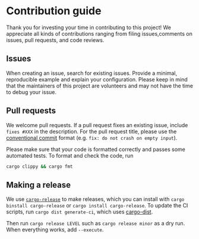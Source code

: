 # Contribution guide

Thank you for investing your time in contributing to this project! We appreciate all kinds of contributions ranging from filing issues,comments on issues, pull requests, and code reviews.

## Issues

When creating an issue, search for existing issues. Provide a minimal, reproducible example and explain your configuration. Please keep in mind that the maintainers of this project are volunteers and may not have the time to debug your issue.

## Pull requests

We welcome pull requests. If a pull request fixes an existing issue, include `fixes #XXX` in the description. For the pull request title, please use the [conventional commit](https://www.conventionalcommits.org/en/v1.0.0/) format (e.g. `fix: do not crash on empty input`).

Please make sure that your code is formatted correctly and passes some automated tests. To format and check the code, run

```bash
cargo clippy && cargo fmt
```

## Making a release

We use [`cargo-release`](https://github.com/crate-ci/cargo-release) to make releases, which you can install with `cargo binstall cargo-release` or `cargo install cargo-release`. To update the CI scripts, run `cargo dist generate-ci`, which uses [cargo-dist](https://github.com/axodotdev/cargo-dist).

Then run `cargo release LEVEL` such as `cargo release minor` as a dry run. When everything works, add `--execute`.
